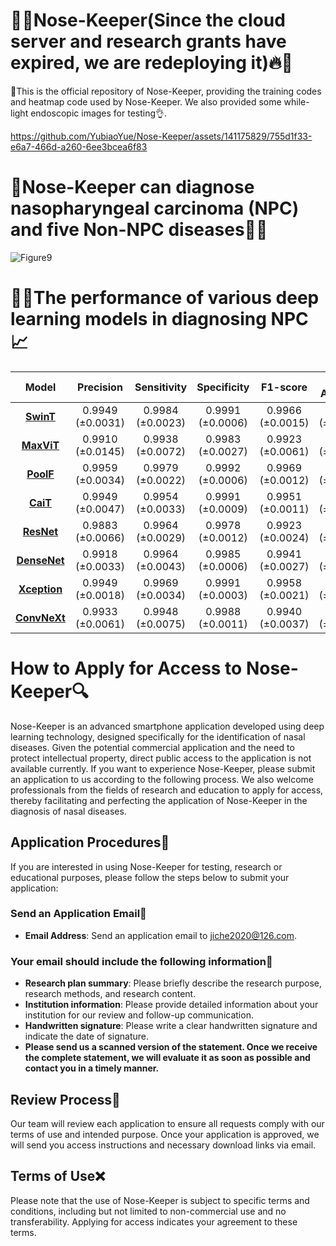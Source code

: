 # 🚀🔥Nose-Keeper(Since the cloud server and research grants have expired, we are redeploying it)🔥🚀
🎉This is the official repository of Nose-Keeper, providing the training codes and heatmap code used by Nose-Keeper. We also provided some while-light endoscopic images for testing👌.

https://github.com/YubiaoYue/Nose-Keeper/assets/141175829/755d1f33-e6a7-466d-a260-6ee3bcea6f83
# 🎉Nose-Keeper can diagnose nasopharyngeal carcinoma (NPC) and five Non-NPC diseases👨‍🔬
![Figure9](https://github.com/user-attachments/assets/63669b85-955c-423f-8063-f90f6374aae8)


# 🐱‍💻The performance of various deep learning models in diagnosing NPC📈
| Model|Precision|Sensitivity|Specificity|F1-score|Overall Accuracy|Model Weight|
|:------:|:--------:|:----------:|:----------:|:----------:|:----------:|:----------:|
| [**SwinT**](https://openaccess.thecvf.com/content/ICCV2021/html/Liu_Swin_Transformer_Hierarchical_Vision_Transformer_Using_Shifted_Windows_ICCV_2021_paper)|0.9949 (±0.0031)|0.9984 (±0.0023)|0.9991 (±0.0006) |0.9966 (±0.0015)|0.9515 (±0.0039)|[Baidu Netdisk](https://pan.baidu.com/s/1JimEs4OXtGPzcJ287u0RNA)|
| [**MaxViT**](https://link.springer.com/chapter/10.1007/978-3-031-20053-3_27)|0.9910 (±0.0145)|0.9938 (±0.0072) |0.9983 (±0.0027) |0.9923 (±0.0061)|0.9379 (±0.0072)|[Baidu Netdisk](https://pan.baidu.com/s/1JimEs4OXtGPzcJ287u0RNA)|
| [**PoolF**](https://openaccess.thecvf.com/content/CVPR2022/html/Yu_MetaFormer_Is_Actually_What_You_Need_for_Vision_CVPR_2022_paper.html)|0.9959 (±0.0034)|	0.9979 (±0.0022) |	0.9992 (±0.0006) |	0.9969 (±0.0012)|0.9503 (±0.0025)|[Baidu Netdisk](https://pan.baidu.com/s/1JimEs4OXtGPzcJ287u0RNA)|
| [**CaiT**](https://openaccess.thecvf.com/content/ICCV2021/html/Touvron_Going_Deeper_With_Image_Transformers_ICCV_2021_paper.html) |0.9949 (±0.0047)|	0.9954 (±0.0033)|	0.9991 (±0.0009) |	0.9951 (±0.0011)|0.9426 (±0.0045) |[Baidu Netdisk](https://pan.baidu.com/s/1JimEs4OXtGPzcJ287u0RNA)|
| [**ResNet**](https://openaccess.thecvf.com/content_cvpr_2016/html/He_Deep_Residual_Learning_CVPR_2016_paper.html)|0.9883 (±0.0066)|0.9964 (±0.0029) |	0.9978 (±0.0012) |	0.9923 (±0.0024)|0.9280 (±0.0070)|[Baidu Netdisk](https://pan.baidu.com/s/1JimEs4OXtGPzcJ287u0RNA)|
| [**DenseNet**](https://openaccess.thecvf.com/content_cvpr_2017/html/Huang_Densely_Connected_Convolutional_CVPR_2017_paper.html)|0.9918 (±0.0033) |	0.9964 (±0.0043)|	0.9985 (±0.0006) |	0.9941 (±0.0027) |0.9396 (±0.0045)|[Baidu Netdisk](https://pan.baidu.com/s/1JimEs4OXtGPzcJ287u0RNA)|
| [**Xception**](https://openaccess.thecvf.com/content_cvpr_2017/html/Chollet_Xception_Deep_Learning_CVPR_2017_paper.html)| 0.9949 (±0.0018)|0.9969 (±0.0034) |0.9991 (±0.0003) |0.9958 (±0.0021)|0.9440 (±0.0052)|[Baidu Netdisk](https://pan.baidu.com/s/1JimEs4OXtGPzcJ287u0RNA)|
|[**ConvNeXt**](https://openaccess.thecvf.com/content/CVPR2022/html/Liu_A_ConvNet_for_the_2020s_CVPR_2022_paper.html)|0.9933 (±0.0061) |	0.9948 (±0.0075)|	0.9988 (±0.0011) |0.9940 (±0.0037)|0.9455 (±0.0054) |[Baidu Netdisk](https://pan.baidu.com/s/1JimEs4OXtGPzcJ287u0RNA)|


# How to Apply for Access to Nose-Keeper🔍

Nose-Keeper is an advanced smartphone application developed using deep learning technology, designed specifically for the identification of nasal diseases. Given the potential commercial application and the need to protect intellectual property, direct public access to the application is not available currently. If you want to experience Nose-Keeper, please submit an application to us according to the following process. We also welcome professionals from the fields of research and education to apply for access, thereby facilitating and perfecting the application of Nose-Keeper in the diagnosis of nasal diseases.

## Application Procedures📝

If you are interested in using Nose-Keeper for testing, research or educational purposes, please follow the steps below to submit your application:

### Send an Application Email📨

- **Email Address**: Send an application email to [jiche2020@126.com](mailto:jiche2020@126.com).

### Your email should include the following information📜
- **Research plan summary**: Please briefly describe the research purpose, research methods, and research content.
- **Institution information**: Please provide detailed information about your institution for our review and follow-up communication.
- **Handwritten signature**: Please write a clear handwritten signature and indicate the date of signature.
- **Please send us a scanned version of the statement. Once we receive the complete statement, we will evaluate it as soon as possible and contact you in a timely manner.**
## Review Process📌

Our team will review each application to ensure all requests comply with our terms of use and intended purpose. Once your application is approved, we will send you access instructions and necessary download links via email.

## Terms of Use❌

Please note that the use of Nose-Keeper is subject to specific terms and conditions, including but not limited to non-commercial use and no transferability. Applying for access indicates your agreement to these terms.
 
